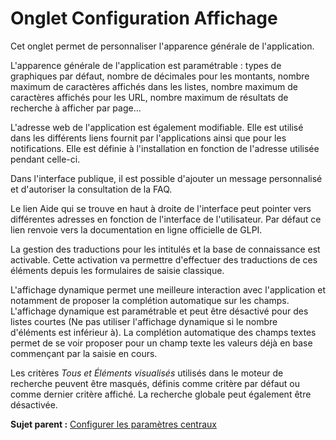 Onglet Configuration Affichage
==============================

Cet onglet permet de personnaliser l'apparence générale de
l'application.

L'apparence générale de l'application est paramétrable : types de
graphiques par défaut, nombre de décimales pour les montants, nombre
maximum de caractères affichés dans les listes, nombre maximum de
caractères affichés pour les URL, nombre maximum de résultats de
recherche à afficher par page...

L'adresse web de l'application est également modifiable. Elle est
utilisé dans les différents liens fournit par l'applications ainsi que
pour les notifications. Elle est définie à l'installation en fonction de
l'adresse utilisée pendant celle-ci.

Dans l'interface publique, il est possible d'ajouter un message
personnalisé et d'autoriser la consultation de la FAQ.

Le lien Aide qui se trouve en haut à droite de l'interface peut pointer
vers différentes adresses en fonction de l'interface de l'utilisateur.
Par défaut ce lien renvoie vers la documentation en ligne officielle de
GLPI.

La gestion des traductions pour les intitulés et la base de connaissance
est activable. Cette activation va permettre d'effectuer des traductions
de ces éléments depuis les formulaires de saisie classique.

L'affichage dynamique permet une meilleure interaction avec
l'application et notamment de proposer la complétion automatique sur les
champs. L'affichage dynamique est paramétrable et peut être désactivé
pour des listes courtes (Ne pas utiliser l'affichage dynamique si le
nombre d'éléments est inférieur à). La complétion automatique des champs
textes permet de se voir proposer pour un champ texte les valeurs déjà
en base commençant par la saisie en cours.

Les critères *Tous et Éléments visualisés* utilisés dans le moteur de
recherche peuvent être masqués, définis comme critère par défaut ou
comme dernier critère affiché. La recherche globale peut également être
désactivée.

**Sujet parent :** [Configurer les paramètres
centraux](../glpi/config_common.html "Les paramètres centraux se configurent depuis le menu Configuration > Générale")
